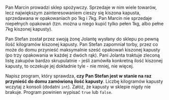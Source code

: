 Pan Marcin prowadzi sklep spożywczy. Sprzedaje w nim wiele towarów, lecz największym zainteresowaniem cieszy się
kiszona kapusta, sprzedawana w opakowaniach po 1kg i 7kg. Pan Marcin nie sprzedaje niepełnych opakowań
(tzn. można u niego kupić tylko pełen 1kg, albo pełne 7kg kiszonej kapusty).

Pan Stefan został przez swoją żonę Jolantę wysłany do sklepu po pewną ilość kilogramów kiszonej
kapusty. Pan Stefan zapomniał torby, przez co może do domu przynieść maksymalnie sześć opakowań kiszonej kapusty (po trzy 
opakowania w każdej z dwóch rąk). Pani Jolanta traktuje zleconą listę zakupów bardzo skrupulatnie - jeśli zamówiła konkretną
ilość kiszonej kapusty, to oczekuje jej dokładnie tyle - nie mniej, nie więcej. 

Napisz program, który sprawdza, **czy Pan Stefan jest w stanie na raz przynieść do domu zamówioną ilość kapusty**. Liczbę kilogramów kapusty 
wczytaj z konsoli (dodatni `int`). Załóż, że kapusty w sklepie nigdy nie brakuje. Program powinien wypisać
`true` lub `false`.